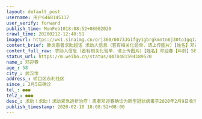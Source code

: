 ```yaml
---
layout: default_post
username: 用户6468145117
user_verify: forward
publish_time: MonFeb1018:08:52+08002020
crawl_time: 20200212-12:40:51
imageurl: https://wx1.sinaimg.cn/orj360/0073JG1fgy1gbrgkmntn6j30to1gq12o.jpg,https://wx4.sinaimg.cn/orj360/0073JG1fgy1gbrgm38857j30p418ngws.jpg,https://wx2.sinaimg.cn/orj360/0073JG1fgy1gbrgm3yvh1j30v91voag3.jpg
content_brief: 肺炎患者求助超话 求助人信息（若有相关化验单，请上传图片）【姓名】邓迎春【年龄】58【所在城市】武汉市【所在小区、社区】硚口区永利社区【患病时间】2月5日确诊【联系方式】●●●【其他紧急联系人】●●●【病情描述】求助！求助！求助紧急透析治疗！患者邓迎春确诊为新型 ...全文
content_full_raw: 求助人信息（若有相关化验单，请上传图片）【姓名】邓迎春【年龄】58【所在城市】武汉市【所在小区、社区】硚口区永利社区【患病时间】2月5日确诊【联系方式】●●●【其他紧急联系人】●●●【病情描述】求助！求助！求助紧急透析治疗！患者邓迎春确诊为新型冠状病毒于2020年2月9日收治在武汉华中科技大学同济医院中法新城院区，但入院前已告知长丰街永利社区居委会及街道办事处患者邓迎春为特殊疾病病人需要透析治疗，但将其安排到不具备透析治疗条件的医院。现2020年2月10日是患者需要前往武汉市第四医院做透析治疗，但同济中法医院不放行，多方联系卫健委和街道办事处都未果，家属心急如焚！不能因为是新冠而不考虑患者的其他疾病，恳请协助我安排我母亲做透析治疗，我的联系方式●●●请求被看见@央视频@央视新闻@中国日报@武汉晚报@人民日报@人民网@央视网@央视新闻@丁香医生@新华网@中国新闻网@热点新闻@中国新闻周刊@24小时新闻@网易新闻客户端@凤凰新闻客户端@新京报动新闻@全球头条新闻事件@糖呗张丁文@人民网舆情数据中心
status_url: https://m.weibo.cn/status/4470481594189520
name_: 邓迎春
age_: 58
city_: 武汉市
address_: 硚口区永利社区
since_: 2月5日确诊
tel_: ●●●
tel2_: ●●●
desc_: 求助！求助！求助紧急透析治疗！患者邓迎春确诊为新型冠状病毒于2020年2月9日收治在武汉华中科技大学同济医院中法新城院区，但入院前已告知长丰街永利社区居委会及街道办事处患者邓迎春为特殊疾病病人需要透析治疗，但将其安排到不具备透析治疗条件的医院。现2020年2月10日是患者需要前往武汉市第四医院做透析治疗，但同济中法医院不放行，多方联系卫健委和街道办事处都未果，家属心急如焚！不能因为是新冠而不考虑患者的其他疾病，恳请协助我安排我母亲做透析治疗，我的联系方式●●●请求被看见@央视频@央视新闻@中国日报@武汉晚报@人民日报@人民网@央视网@央视新闻@丁香医生@新华网@中国新闻网@热点新闻@中国新闻周刊@24小时新闻@网易新闻客户端@凤凰新闻客户端@新京报动新闻@全球头条新闻事件@糖呗张丁文@人民网舆情数据中心
publish_timestamp: 2020-02-10 18:08:52+08:00
---
```

